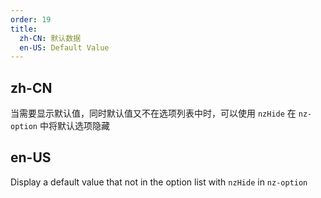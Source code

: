 ```yaml
---
order: 19
title:
  zh-CN: 默认数据
  en-US: Default Value
---
```


## zh-CN

当需要显示默认值，同时默认值又不在选项列表中时，可以使用 `nzHide` 在 `nz-option` 中将默认选项隐藏

## en-US

Display a default value that not in the option list with `nzHide` in `nz-option`
